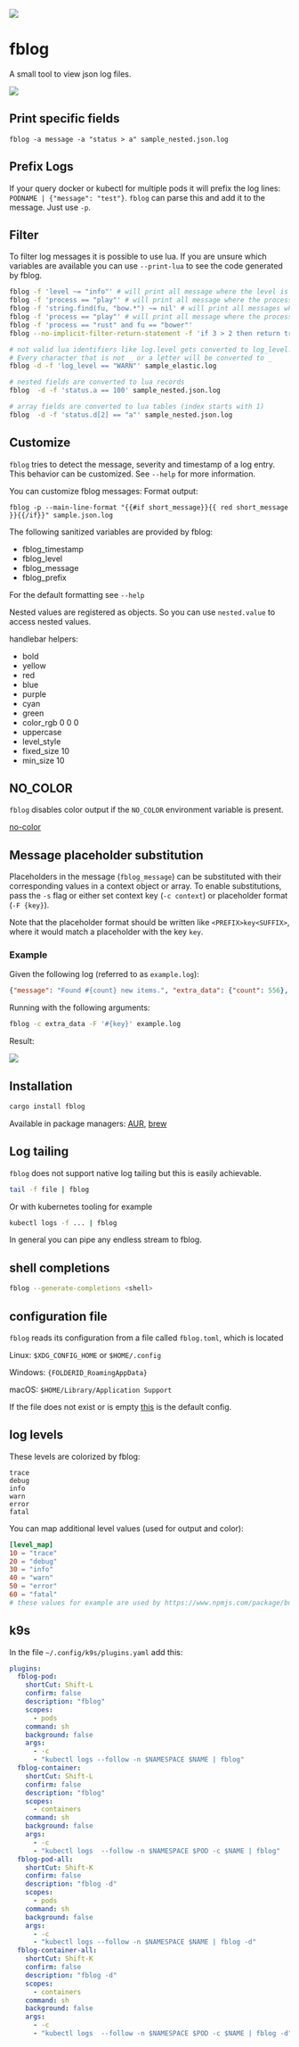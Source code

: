 ![](./logo/fblog_small.png)

# fblog


A small tool to view json log files.

![](demo.png)

## Print specific fields

``` shell-script
fblog -a message -a "status > a" sample_nested.json.log
```

## Prefix Logs

If your query docker or kubectl for multiple pods it will prefix the log
lines: `PODNAME | {"message": "test"}`. `fblog` can parse this and add
it to the message. Just use `-p`.

## Filter

To filter log messages it is possible to use lua. If you are unsure
which variables are available you can use `--print-lua` to see the code
generated by fblog.

```bash
fblog -f 'level ~= "info"' # will print all message where the level is not info
fblog -f 'process == "play"' # will print all message where the process is play
fblog -f 'string.find(fu, "bow.*") ~= nil' # will print all messages where fu starts with bow
fblog -f 'process == "play"' # will print all message where the process is play
fblog -f 'process == "rust" and fu == "bower"'
fblog --no-implicit-filter-return-statement -f 'if 3 > 2 then return true else return false end'

# not valid lua identifiers like log.level gets converted to log_level.
# Every character that is not _ or a letter will be converted to _
fblog -d -f 'log_level == "WARN"' sample_elastic.log

# nested fields are converted to lua records
fblog  -d -f 'status.a == 100' sample_nested.json.log

# array fields are converted to lua tables (index starts with 1)
fblog  -d -f 'status.d[2] == "a"' sample_nested.json.log
```

## Customize

`fblog` tries to detect the message, severity and timestamp of a log
entry. This behavior can be customized. See `--help` for more
information.

You can customize fblog messages: Format output:

``` shell-script
fblog -p --main-line-format "{{#if short_message}}{{ red short_message }}{{/if}}" sample.json.log
```

The following sanitized variables are provided by fblog:

-   fblog_timestamp
-   fblog_level
-   fblog_message
-   fblog_prefix

For the default formatting see `--help`

Nested values are registered as objects. So you can use `nested.value`
to access nested values.

handlebar helpers:

-   bold
-   yellow
-   red
-   blue
-   purple
-   cyan
-   green
-   color_rgb 0 0 0
-   uppercase
-   level_style
-   fixed_size 10
-   min_size 10

## NO_COLOR

`fblog` disables color output if the `NO_COLOR` environment variable is
present.

[no-color](https://no-color.org/)

## Message placeholder substitution

Placeholders in the message (`fblog_message`) can be substituted with
their corresponding values in a context object or array. To enable
substitutions, pass the `-s` flag or either set context key
(`-c context`) or placeholder format (`-F {key}`).

Note that the placeholder format should be written like
`<PREFIX>key<SUFFIX>`, where it would match a placeholder with the key
`key`.

### Example

Given the following log (referred to as `example.log`):

``` json
{"message": "Found #{count} new items.", "extra_data": {"count": 556}, "level": "info"}
```

Running with the following arguments:

``` bash
fblog -c extra_data -F '#{key}' example.log
```

Result:

![](./res/placeholder-example1.svg)

## Installation

``` bash
cargo install fblog
```

Available in package managers:
[AUR](https://aur.archlinux.org/packages/fblog/),
[brew](https://formulae.brew.sh/formula/fblog)

## Log tailing

`fblog` does not support native log tailing but this is easily
achievable.

``` bash
tail -f file | fblog
```

Or with kubernetes tooling for example

``` bash
kubectl logs -f ... | fblog
```

In general you can pipe any endless stream to fblog.


## shell completions

```bash
fblog --generate-completions <shell>
```


## configuration file

`fblog` reads its configuration from a file called `fblog.toml`, which is located

Linux: `$XDG_CONFIG_HOME` or `$HOME/.config`

Windows: `{FOLDERID_RoamingAppData}`

macOS: `$HOME/Library/Application Support`

If the file does not exist or is empty [this](./default_config.toml) is the default config.


## log levels
These levels are colorized by fblog:

```
trace
debug
info
warn
error
fatal
```

You can map additional level values (used for output and color):
```toml
[level_map]
10 = "trace"
20 = "debug"
30 = "info"
40 = "warn"
50 = "error"
60 = "fatal"
# these values for example are used by https://www.npmjs.com/package/bunyan#levels
```

## k9s

In the file `~/.config/k9s/plugins.yaml` add this:

```yaml
plugins:
  fblog-pod:
    shortCut: Shift-L
    confirm: false
    description: "fblog"
    scopes:
      - pods
    command: sh
    background: false
    args:
      - -c
      - "kubectl logs --follow -n $NAMESPACE $NAME | fblog"
  fblog-container:
    shortCut: Shift-L
    confirm: false
    description: "fblog"
    scopes:
      - containers
    command: sh
    background: false
    args:
      - -c
      - "kubectl logs  --follow -n $NAMESPACE $POD -c $NAME | fblog"
  fblog-pod-all:
    shortCut: Shift-K
    confirm: false
    description: "fblog -d"
    scopes:
      - pods
    command: sh
    background: false
    args:
      - -c
      - "kubectl logs --follow -n $NAMESPACE $NAME | fblog -d"
  fblog-container-all:
    shortCut: Shift-K
    confirm: false
    description: "fblog -d"
    scopes:
      - containers
    command: sh
    background: false
    args:
      - -c
      - "kubectl logs  --follow -n $NAMESPACE $POD -c $NAME | fblog -d"
```
